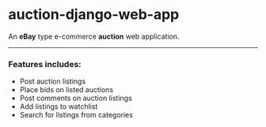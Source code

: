 # auction-django-web-app


An **eBay** type e-commerce **auction** web application.

___

### Features includes:

* Post auction listings
* Place bids on listed auctions
* Post comments on auction listings
* Add listings to watchlist
* Search for listings from categories

